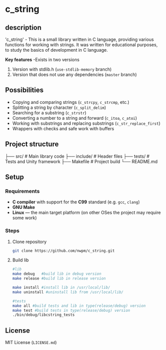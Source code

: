 # c_string

## description

'c_string' - This is a small library written in C language,
providing various functions for working with strings.
It was written for educational purposes,
to study the basics of development in C language.

**Key features**
-Exists in two versions

1. Version with stdlib.h (`use-stdlib-memory` branch)
2. Version that does not use any dependencies (`master` branch)

## Possibilities

- Copying and comparing strings (`c_strcpy`, `c_strcmp`, etc.)
- Splitting a string by character (`c_split_delim`)
- Searching for a substring (`c_strstr`)
- Converting a number to a string and forward (`c_itoa`, `c_atoi`)
- Working with substrings and replacing substrings (`c_str_replace_first`)
- Wrappers with checks and safe work with buffers

## Project structure

├── src/ # Main library code
├── include/ # Header files
├── tests/ # Tests and Unity framework
├── Makefile # Project build
└── README.md

## Setup

### Requirements

- **C compiler** with support for the **C99** standard (e.g. `gcc`, `clang`)
- **GNU Make**
- **Linux** — the main target platform
  (on other OSes the project may require some work)

### Steps

1. Clone repository

   ```bash
   git clone https://github.com/nwpm/c_string.git

   ```

2. Build lib

   ```bash
   #lib
   make debug   #build lib in debug version
   make release #build lib in release version

   make install #install lib in /usr/local/lib/
   make uninstall #uninstall lib from /usr/local/lib/

   #tests
   make all #build tests and lib in type(release/debug) version
   make test #build tests in type(release/debug) version
   ./bin/debug/libcstring_tests
   ```

## License

MIT License (`LICENSE.md`)
